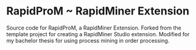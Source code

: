 RapidProM ~ RapidMiner Extension
=============================

Source code for RapidProM, a RapidMiner Extension.
Forked from the template project for creating a RapidMiner Studio extension. 
Modified for my bachelor thesis for using process mining in order processing.
